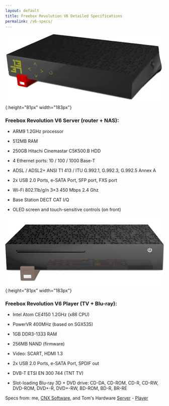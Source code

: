 ```yaml
---
layout: default
title: Freebox Revolution V6 Detailed Specifications
permalink: /v6-specs/
---
```

![Freebox Revolution V6 Server](/docs/assets/freebox-server-transparent.png){:height="81px" width="183px"}

### Freebox Revolution V6 Server (router + NAS):

* ARM9 1.2GHz processor

* 512MB RAM

* 250GB Hitachi Cinemastar C5K500.B HDD

* 4 Ethernet ports: 10 / 100 / 1000 Base-T

* ADSL / ADSL2+ ANSI T1 413 / ITU G.992.1, G.992.3, G.992.5 Annex A

* 2x USB 2.0 Ports, e-SATA Port, SFP port, FXS port

* Wi-Fi 802.11b/g/n 3×3 450 Mbps 2.4 Ghz

* Base Station DECT CAT I/Q

* OLED screen and touch-sensitive controls (on front)

![Freebox Revolution V6 Player](/docs/assets/freebox-player-transparent.png){:height="81px" width="183px"}

### Freebox Revolution V6 Player (TV + Blu-ray):

* Intel Atom CE4150 1.2GHz (x86 CPU)

* PowerVR 400MHz (based on SGX535)

* 1GB DDR3-1333 RAM

* 256MB NAND (firmware)

* Video: SCART, HDMI 1.3

* 2x USB 2.0 Ports, e-SATA Port, SPDIF out

* DVB-T ETSI EN 300 744 (TNT TV)

* Slot-loading Blu-ray 3D + DVD drive: CD-DA, CD-ROM, CD-R, CD-RW, DVD-ROM, DVD+-R, DVD+-RW, BD-ROM, BD-R, BR-RE

Specs from: me, [CNX Software](https://www.cnx-software.com/2010/12/15/freebox-revolution-quadruple-play-set-top-box-internet-tv-voip-mobile/), and Tom's Hardware [Server](https://www.tomshardware.fr/freebox-revolution-ce-qui-se-cache-dans-le-serveur/) - [Player](https://www.tomshardware.fr/freebox-revolution-au-tour-du-player/)
